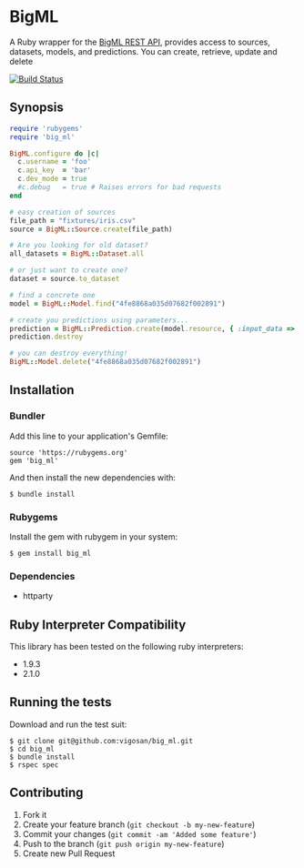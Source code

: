 # BigML

A Ruby wrapper for the [BigML REST API](https://bigml.com/developers), provides access to sources, datasets, models, and predictions. You can create, retrieve, update and delete

[![Build Status](https://secure.travis-ci.org/vigosan/big_ml.png?branch=master)](http://travis-ci.org/vigosan/big_ml)

## Synopsis

```ruby
require 'rubygems'
require 'big_ml'

BigML.configure do |c|
  c.username = 'foo'
  c.api_key  = 'bar'
  c.dev_mode = true
  #c.debug   = true # Raises errors for bad requests
end

# easy creation of sources
file_path = "fixtures/iris.csv"
source = BigML::Source.create(file_path)

# Are you looking for old dataset?
all_datasets = BigML::Dataset.all

# or just want to create one?
dataset = source.to_dataset

# find a concrete one
model = BigML::Model.find("4fe8868a035d07682f002891")

# create you predictions using parameters...
prediction = BigML::Prediction.create(model.resource, { :input_data => { "000001" => 3 }})
prediction.destroy

# you can destroy everything!
BigML::Model.delete("4fe8868a035d07682f002891")

```

## Installation

### Bundler

Add this line to your application's Gemfile:

    source 'https://rubygems.org'
    gem 'big_ml'

And then install the new dependencies with:

    $ bundle install

### Rubygems

Install the gem with rubygem in your system:

    $ gem install big_ml

### Dependencies

- httparty


## Ruby Interpreter Compatibility

This library has been tested on the following ruby interpreters:

* 1.9.3
* 2.1.0

## Running the tests

Download and run the test suit:

    $ git clone git@github.com:vigosan/big_ml.git
    $ cd big_ml
    $ bundle install
    $ rspec spec

## Contributing

1. Fork it
2. Create your feature branch (`git checkout -b my-new-feature`)
3. Commit your changes (`git commit -am 'Added some feature'`)
4. Push to the branch (`git push origin my-new-feature`)
5. Create new Pull Request
